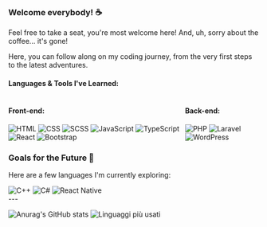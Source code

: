### Welcome everybody! ☕️
Feel free to take a seat, you're most welcome here! And, uh, sorry about the coffee... it's gone!

Here, you can follow along on my coding journey, from the very first steps to the latest adventures.

#### Languages & Tools I've Learned:

<div style="display: flex; justify-content: space-between;">

  <div>
    <h4>Front-end:</h4>
    <div>
      <img src="https://img.shields.io/badge/html-239120?style=for-the-badge&amp;logo=html5&amp;logoColor=white" alt="HTML" title="HTML">
      <img src="https://img.shields.io/badge/css-1572B6?style=for-the-badge&amp;logo=css3&amp;logoColor=white" alt="CSS" title="CSS">
      <img src="https://img.shields.io/badge/sass-CC6699?style=for-the-badge&amp;logo=sass&amp;logoColor=white" alt="SCSS" title="SCSS">
      <img src="https://img.shields.io/badge/javascript-F7DF1E?style=for-the-badge&amp;logo=javascript&amp;logoColor=black" alt="JavaScript" title="JavaScript">
      <img src="https://img.shields.io/badge/typescript-3178C6?style=for-the-badge&amp;logo=typescript&amp;logoColor=white" alt="TypeScript" title="TypeScript">
      <img src="https://img.shields.io/badge/react-61DAFB?style=for-the-badge&amp;logo=react&amp;logoColor=black" alt="React" title="React">
      <img src="https://img.shields.io/badge/bootstrap-563D7C?style=for-the-badge&amp;logo=bootstrap&amp;logoColor=white" alt="Bootstrap" title="Bootstrap">
    </div>
  </div>
  <div>
    <h4>Back-end:</h4>
    <div>
      <img src="https://img.shields.io/badge/php-777BB4?style=for-the-badge&amp;logo=php&amp;logoColor=white" alt="PHP" title="PHP">
      <img src="https://img.shields.io/badge/laravel-FF2D20?style=for-the-badge&amp;logo=laravel&amp;logoColor=white" alt="Laravel" title="Laravel">
      <img src="https://img.shields.io/badge/wordpress-21759B?style=for-the-badge&amp;logo=wordpress&amp;logoColor=white" alt="WordPress" title="WordPress">
    </div>
  </div>
</div>

 ### Goals for the Future 🔭

Here are a few languages I'm currently exploring:
<div>
<img src="https://img.shields.io/badge/c++-00599C?style=for-the-badge&amp;logo=c%2B%2B&amp;logoColor=white" alt="C++" title="C++">
<img src="https://img.shields.io/badge/c%23-239120?style=for-the-badge&amp;logo=c-sharp&amp;logoColor=white" alt="C#" title="C#">
<img src="https://img.shields.io/badge/react_native-61DAFB?style=for-the-badge&amp;logo=react&amp;logoColor=black" alt="React Native" title="React Native">
</div>
---



![Anurag's GitHub stats](https://github-readme-stats.vercel.app/api/?username=GianMariaRicciolini&show_icons=true&theme=solarized-light&bg_color=F0E6D1)
![Linguaggi più usati](https://github-readme-stats.vercel.app/api/top-langs/?username=GianMariaRicciolini&layout=compact&theme=solarized-light&bg_color=F0E6D1&langs_count=8)
